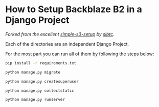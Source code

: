 # How to Setup Backblaze B2 in a Django Project

_Forked from the excellent [simple-s3-setup](https://github.com/sibtc/simple-s3-setup) by [sibtc](https://github.com/sibtc/)_.

Each of the directories are an independent Django Project.

For the most part you can run all of them by following the steps below:

```bash
pip install -r requirements.txt
```

```bash
python manage.py migrate
```

```bash
python manage.py createsuperuser
```

```bash
python manage.py collectstatic
```

```bash
python manage.py runserver
```
